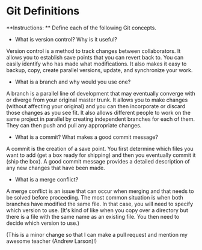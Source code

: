 # Git Definitions

**Instructions: ** Define each of the following Git concepts.

* What is version control?  Why is it useful?

Version control is a method to track changes between collaborators. It allows you to establish save points that you can revert back to. You can easily identify who has made what modifications. It also makes it easy to backup, copy, create parallel versions, update, and synchronize your work.

* What is a branch and why would you use one?

A branch is a parallel line of development that may eventually converge with or diverge from your original master trunk. It allows you to make changes (without affecting your original) and you can then incorporate or discard those changes as you see fit. It also allows different people to work on the same project in parallel by creating independent branches for each of them. They can then push and pull any appropriate changes.

* What is a commit? What makes a good commit message?

A commit is the creation of a save point. You first determine which files you want to add (get a box ready for shipping) and then you eventually commit it (ship the box). A good commit message provides a detailed description of any new changes that have been made.

* What is a merge conflict?

A merge conflict is an issue that can occur when merging and that needs to be solved before proceeding. The most common situation is when both branches have modified the same file. In that case, you will need to specify which version to use. (It's kind of like when you copy over a directory but there is a file with the same name as an existing file. You then need to decide which version to use.)

(This is a minor change so that I can make a pull request and mention my awesome teacher (Andrew Larson)!)
